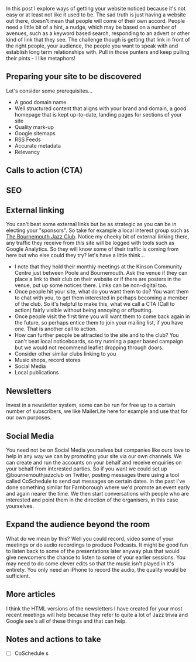 In this post I explore ways of getting your website noticed because it's not easy or at least not like it used to be. The sad truth is just having a website out there, doesn't mean that people will come of their own accord. People need a little bit of a hint, a nudge, which may be based on a number of avenues, such as a keyword based search, responding to an advert or other kind of link that they see. The challenge though is getting that link in front of the right people, your audience, the people you want to speak with and establish long term relationships with. Pull in those punters and keep pulling their pints - I like metaphors!

## Preparing your site to be discovered

Let's consider some prerequisites...

* A good domain name
* Well structured content that aligns with your brand and domain, a good homepage that is kept up-to-date, landing pages for sections of your site
* Quality mark-up
* Google sitemaps
* RSS Feeds
* Accurate metadata
* Relevancy

## Calls to action (CTA)

## SEO

## External linking

You can't beat some external links but be as strategic as you can be in electing your "sponsors". So take for example a local interest group such as [The Bournemouth Jazz Club](https://bournemouthjazzclub.org). Notice my cheeky bit of external linking there, any traffic they receive from _this_ site will be logged with tools such as Google Analytics. So they will know some of their traffic is coming from here but who else could they try? let's have a little think...

* I note that they hold their monthly meetings at the Kinson Community Centre just between Poole and Bournemouth. Ask the venue if they can place a link to their club on their website or if there are posters in the venue, put up some notices there. Links can be non-digital too.
* Once people hit your site, what do you want them to do? You want them to chat with you, to get them interested in perhaps becoming a member of the club. So it's helpful to make this, what we call a CTA (Call to action) fairly visible without being annoying or offputting.
* Once people visit the first time you will want them to come back again in the future, so perhaps entice them to join your mailing list, if you have one. That is another call to action.
* How can further people be attracted to the site and to the club? You can't beat local noticeboards, so try running a paper based campaign but we would not recommend leaflet dropping through doors.
* Consider other similar clubs linking to you
* Music shops, record stores
* Social Media
* Local publications
  
## Newsletters

Invest in a newsletter system, some can be run for free up to a certain number of subscribers, we like MailerLite here for example and use that for our own purposes. 

## Social Media

You need not be on Social Media yourselves but companies like ours love to help in any way we can by promoting your site via our own channels. We can create and run the accounts on your behalf and receive enquiries on your behalf from interested parties. So if you want we could set up @bournemouthjazzclub on Twitter, posting messages there using a tool called CoSchedule to send out messages on certain dates. In the past I've done something similar for Farnborough where we'd promote an event early and again nearer the time. We then start conversations with people who are interested and point them in the direction of the organisers, in this case yourselves.

## Expand the audience beyond the room

What do we mean by this? Well you could record, video some of your meetings or do audio recordings to produce Podcasts. It might be good fun to listen back to some of the presentations later anyway plus that would give newcomers the chance to listen to some of your earlier sessions. You may need to do some clever edits so that the music isn't played in it's entirety. You only need an iPhone to record the audio, the quality would be sufficient.

## More articles

I think the HTML versions of the newsletters I have created for your most recent meetings will help because they refer to quite a lot of Jazz trivia and Google see's all of these things and that can help.

## Notes and actions to take

- [ ] CoSchedule s